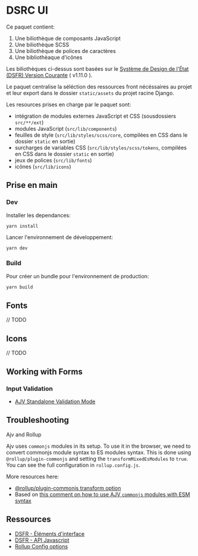 # DSRC UI

Ce paquet contient:

1. Une biliothèque de composants JavaScript
1. Une biliothèque SCSS
1. Une biliothèque de polices de caractères
1. Une bibliothèaque d'icônes

Les biliothèques ci-dessus sont basées sur le [Système de Design de l'État (DSFR) Version Courante](https://www.systeme-de-design.gouv.fr/a-propos/versions/version-courante/) ( v1.11.0 ).

Le paquet centralise la séléction des ressources front nécéssaires au projet et leur export dans le dossier `static/assets` du projet racine Django.

Les resources prises en charge par le paquet sont:

- intégration de modules externes JavaScript et CSS (sousdossiers `src/**/ext`)
- modules JavaScript (`src/lib/components`)
- feuilles de style (`src/lib/styles/scss/core`, compilées en CSS dans le dossier `static` en sortie)
- surcharges de variables CSS (`src/lib/styles/scss/tokens`, compilées en CSS dans le dossier `static` en sortie)
- jeux de polices (`src/lib/fonts`)
- icônes (`src/lib/icons`)

## Prise en main

### Dev

Installer les dependances:

```shell
yarn install
```

Lancer l'environnement de développement:

```bash
yarn dev
```

### Build

Pour créer un bundle pour l'environnement de production:

```bash
yarn build
```

## Fonts

// TODO

## Icons

// TODO

## Working with Forms

### Input Validation

- [AJV Standalone Validation Mode](https://ajv.js.org/standalone.html)

## Troubleshooting

Ajv and Rollup

Ajv uses `commonjs` modules in its setup. To use it in the browser, we need to convert commonjs module syntax to ES modules syntax.
This is done using `@rollup/plugin-commonjs` and setting the `transformMixedEsModules` to `true`.
You can see the full configuration in `rollup.config.js`.

More resources here:

- [@rollup/plugin-commonjs transform option](https://github.com/rollup/plugins/tree/master/packages/commonjs#transformmixedesmodules)
- Based on [this comment on how to use AJV `commonjs` modules with ESM syntax](https://github.com/ajv-validator/ajv/issues/2209)

## Ressources

- [DSFR - Éléments d'interface](https://www.systeme-de-design.gouv.fr/elements-d-interface)
- [DSFR - API Javascript](https://www.systeme-de-design.gouv.fr/utilisation-et-organisation/developpeurs/api-javascript)
- [Rollup Config options](https://rollupjs.org/configuration-options/)
